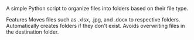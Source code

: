 A simple Python script to organize files into folders based on their file type.

Features
Moves files such as .xlsx, .jpg, and .docx to respective folders.
Automatically creates folders if they don't exist.
Avoids overwriting files in the destination folder.
